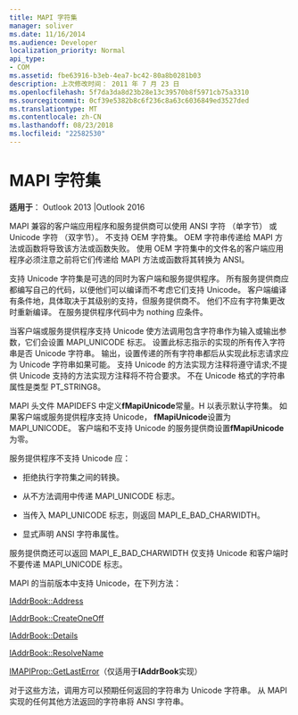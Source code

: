 ```yaml
---
title: MAPI 字符集
manager: soliver
ms.date: 11/16/2014
ms.audience: Developer
localization_priority: Normal
api_type:
- COM
ms.assetid: fbe63916-b3eb-4ea7-bc42-80a8b0281b03
description: 上次修改时间： 2011 年 7 月 23 日
ms.openlocfilehash: 5f7da3da8d23b28e13c39570b8f5971cb75a3310
ms.sourcegitcommit: 0cf39e5382b8c6f236c8a63c6036849ed3527ded
ms.translationtype: MT
ms.contentlocale: zh-CN
ms.lasthandoff: 08/23/2018
ms.locfileid: "22582530"
---
```

# <a name="mapi-character-sets"></a>MAPI 字符集

  
  
**适用于**： Outlook 2013 |Outlook 2016 
  
MAPI 兼容的客户端应用程序和服务提供商可以使用 ANSI 字符 （单字节） 或 Unicode 字符 （双字节）。 不支持 OEM 字符集。 OEM 字符串传递给 MAPI 方法或函数将导致该方法或函数失败。 使用 OEM 字符集中的文件名的客户端应用程序必须注意之前将它们传递给 MAPI 方法或函数将其转换为 ANSI。
  
支持 Unicode 字符集是可选的同时为客户端和服务提供程序。 所有服务提供商应都编写自己的代码，以便他们可以编译而不考虑它们支持 Unicode。 客户端编译有条件地，具体取决于其级别的支持，但服务提供商不。 他们不应有字符集更改时重新编译。 在服务提供程序代码中为 nothing 应条件。 
  
当客户端或服务提供程序支持 Unicode 使方法调用包含字符串作为输入或输出参数，它们会设置 MAPI_UNICODE 标志。 设置此标志指示的实现的所有传入字符串是否 Unicode 字符串。 输出，设置传递的所有字符串都后从实现此标志请求应为 Unicode 字符串如果可能。 支持 Unicode 的方法实现方注释将遵守请求;不提供 Unicode 支持的方法实现方注释将不符合要求。 不在 Unicode 格式的字符串属性是类型 PT_STRING8。
  
MAPI 头文件 MAPIDEFS 中定义**fMapiUnicode**常量。H 以表示默认字符集。 如果客户端或服务提供程序支持 Unicode， **fMapiUnicode**设置为 MAPI_UNICODE。 客户端和不支持 Unicode 的服务提供商设置**fMapiUnicode**为零。 
  
服务提供程序不支持 Unicode 应：
  
- 拒绝执行字符集之间的转换。
    
- 从不方法调用中传递 MAPI_UNICODE 标志。
    
- 当传入 MAPI_UNICODE 标志，则返回 MAPI_E_BAD_CHARWIDTH。
    
- 显式声明 ANSI 字符串属性。 
    
服务提供商还可以返回 MAPI_E_BAD_CHARWIDTH 仅支持 Unicode 和客户端时不要传递 MAPI_UNICODE 标志。 
  
 MAPI 的当前版本中支持 Unicode，在下列方法： 
  
[IAddrBook::Address](iaddrbook-address.md)
  
[IAddrBook::CreateOneOff](iaddrbook-createoneoff.md)
  
[IAddrBook::Details](iaddrbook-details.md)
  
[IAddrBook::ResolveName](iaddrbook-resolvename.md)
  
[IMAPIProp::GetLastError](imapiprop-getlasterror.md)（仅适用于**IAddrBook**实现） 
  
对于这些方法，调用方可以预期任何返回的字符串为 Unicode 字符串。 从 MAPI 实现的任何其他方法返回的字符串将 ANSI 字符串。
  

